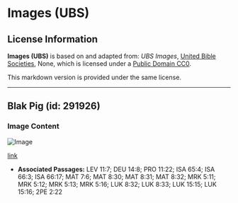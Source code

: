 # Images (UBS)

## License Information

**Images (UBS)** is based on and adapted from: _UBS Images_, [United Bible Societies](https://unitedbiblesocieties.org/), None, which is licensed under a [Public Domain CC0](https://creativecommons.org/public-domain/cc0/).

This markdown version is provided under the same license.



--------------------------------

## Blak Pig (id: 291926)

### Image Content

![Image](https://cdn.aquifer.bible/aquifer-content/resources/Media/WEB-0074_black_pigs.jpg)

[link](https://cdn.aquifer.bible/aquifer-content/resources/Media/WEB-0074_black_pigs.jpg)

* **Associated Passages:** LEV 11:7; DEU 14:8; PRO 11:22; ISA 65:4; ISA 66:3; ISA 66:17; MAT 7:6; MAT 8:30; MAT 8:31; MAT 8:32; MRK 5:11; MRK 5:12; MRK 5:13; MRK 5:16; LUK 8:32; LUK 8:33; LUK 15:15; LUK 15:16; 2PE 2:22

